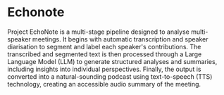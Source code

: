 # Echonote

Project EchoNote is a multi-stage pipeline designed to analyse multi-speaker meetings. It begins with automatic transcription and speaker diarisation to segment and label each speaker's contributions. The transcribed and segmented text is then processed through a Large Language Model (LLM) to generate structured analyses and summaries, including insights into individual perspectives. Finally, the output is converted into a natural-sounding podcast using text-to-speech (TTS) technology, creating an accessible audio summary of the meeting.
